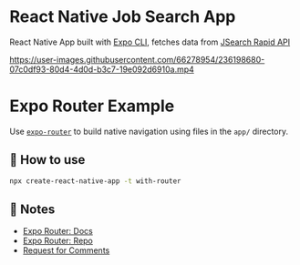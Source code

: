 # React Native Job Search App

React Native App built with [Expo CLI](https://reactnative.dev/), fetches data from [JSearch Rapid API](https://rapidapi.com/letscrape-6bRBa3QguO5/api/jsearch)

https://user-images.githubusercontent.com/66278954/236198680-07c0df93-80d4-4d0d-b3c7-19e092d6910a.mp4

# Expo Router Example

Use [`expo-router`](https://expo.github.io/router) to build native navigation using files in the `app/` directory.

## 🚀 How to use

```sh
npx create-react-native-app -t with-router
```

## 📝 Notes

- [Expo Router: Docs](https://expo.github.io/router)
- [Expo Router: Repo](https://github.com/expo/router)
- [Request for Comments](https://github.com/expo/router/discussions/1)
